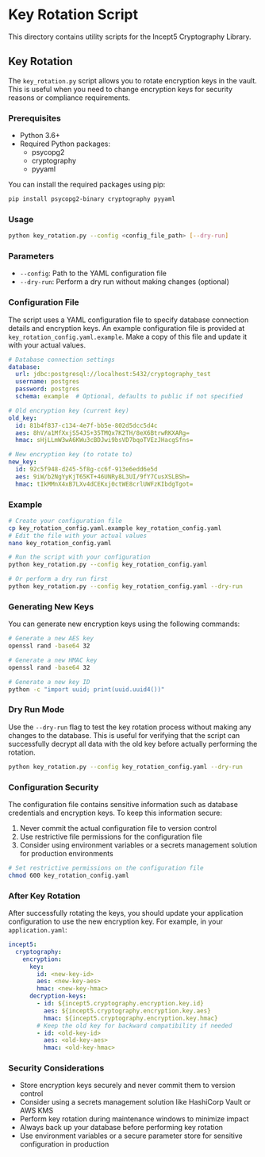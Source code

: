 # Key Rotation Script

This directory contains utility scripts for the Incept5 Cryptography Library.

## Key Rotation

The `key_rotation.py` script allows you to rotate encryption keys in the vault. This is useful when you need to change encryption keys for security reasons or compliance requirements.

### Prerequisites

- Python 3.6+
- Required Python packages:
  - psycopg2
  - cryptography
  - pyyaml

You can install the required packages using pip:

```bash
pip install psycopg2-binary cryptography pyyaml
```

### Usage

```bash
python key_rotation.py --config <config_file_path> [--dry-run]
```

### Parameters

- `--config`: Path to the YAML configuration file
- `--dry-run`: Perform a dry run without making changes (optional)

### Configuration File

The script uses a YAML configuration file to specify database connection details and encryption keys. An example configuration file is provided at `key_rotation_config.yaml.example`. Make a copy of this file and update it with your actual values.

```yaml
# Database connection settings
database:
  url: jdbc:postgresql://localhost:5432/cryptography_test
  username: postgres
  password: postgres
  schema: example  # Optional, defaults to public if not specified

# Old encryption key (current key)
old_key:
  id: 81b4f837-c134-4e7f-bb5e-802d5dcc5d4c
  aes: 8hV/a1MfXxjS54JS+35TMQx7K2TH/8eX6BtrwRKXARg=
  hmac: sHjLLmW3wA6KWu3cBDJwi9bsVD7bqoTVEzJHacgSfns=

# New encryption key (to rotate to)
new_key:
  id: 92c5f948-d245-5f8g-cc6f-913e6edd6e5d
  aes: 9iW/b2NgYyKjT65KT+46UNRy8L3UI/9fY7CusXSLBSh=
  hmac: tIkMMnX4xB7LXv4dCEKxj0ctWE8crlUWFzKIbdgTgot=
```

### Example

```bash
# Create your configuration file
cp key_rotation_config.yaml.example key_rotation_config.yaml
# Edit the file with your actual values
nano key_rotation_config.yaml

# Run the script with your configuration
python key_rotation.py --config key_rotation_config.yaml

# Or perform a dry run first
python key_rotation.py --config key_rotation_config.yaml --dry-run
```

### Generating New Keys

You can generate new encryption keys using the following commands:

```bash
# Generate a new AES key
openssl rand -base64 32

# Generate a new HMAC key
openssl rand -base64 32

# Generate a new key ID
python -c "import uuid; print(uuid.uuid4())"
```

### Dry Run Mode

Use the `--dry-run` flag to test the key rotation process without making any changes to the database. This is useful for verifying that the script can successfully decrypt all data with the old key before actually performing the rotation.

```bash
python key_rotation.py --config key_rotation_config.yaml --dry-run
```

### Configuration Security

The configuration file contains sensitive information such as database credentials and encryption keys. To keep this information secure:

1. Never commit the actual configuration file to version control
2. Use restrictive file permissions for the configuration file
3. Consider using environment variables or a secrets management solution for production environments

```bash
# Set restrictive permissions on the configuration file
chmod 600 key_rotation_config.yaml
```

### After Key Rotation

After successfully rotating the keys, you should update your application configuration to use the new encryption key. For example, in your `application.yaml`:

```yaml
incept5:
  cryptography:
    encryption:
      key:
        id: <new-key-id>
        aes: <new-key-aes>
        hmac: <new-key-hmac>
      decryption-keys:
        - id: ${incept5.cryptography.encryption.key.id}
          aes: ${incept5.cryptography.encryption.key.aes}
          hmac: ${incept5.cryptography.encryption.key.hmac}
        # Keep the old key for backward compatibility if needed
        - id: <old-key-id>
          aes: <old-key-aes>
          hmac: <old-key-hmac>
```

### Security Considerations

- Store encryption keys securely and never commit them to version control
- Consider using a secrets management solution like HashiCorp Vault or AWS KMS
- Perform key rotation during maintenance windows to minimize impact
- Always back up your database before performing key rotation
- Use environment variables or a secure parameter store for sensitive configuration in production